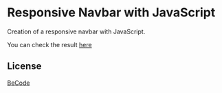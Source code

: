 # Responsive Navbar with JavaScript

Creation of a responsive navbar with JavaScript. 

You can check the result [here](https://yl2120.github.io/Responsive_Navbar_JS/)
## License
[BeCode](https://becode.org/fr/)
